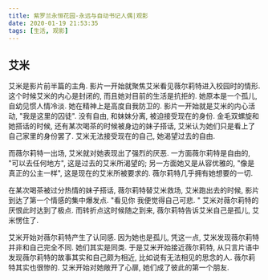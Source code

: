 ```yaml
---
title: 紫罗兰永恒花园-永远与自动书记人偶|观影
date: 2020-01-19 21:53:35
tags: [生活, 观影]
---
```


## 艾米

艾米是影片前半篇的主角. 影片一开始就聚焦艾米看见薇尔莉特进入校园时的情形. 这个时候艾米的内心是封闭的, 而且她对目前的生活是抗拒的. 她原本是一个孤儿, 自幼见惯人情冷淡. 她在精神上是高度自我防卫的. 影片一开始就是艾米的内心活动, "我是这里的囚徒". 没有自由, 和妹妹分离, 被迫接受现在的身份. 金毛双螺旋和她搭话的时候, 还有某次喝茶的时候被身边的妹子搭话, 艾米认为她们只是看上了自己家里的身份罢了. 艾米无法接受现在的自己, 她渴望过去的自由.

而薇尔莉特一出场, 艾米就对她表现出了强烈的厌恶. 一方面薇尔莉特是自由的, "可以去任何地方", 这是过去的艾米所渴望的; 另一方面她又是从容优雅的, "像是真正的公主一样", 这是现在的艾米所被要求的. 薇尔莉特几乎拥有她想要的一切.

在某次喝茶被过分热情的妹子搭话, 薇尔莉特替艾米救场, 艾米跑出去的时候, 影片到达了第一个情感的集中爆发点. "看见你 我便觉得自己可悲. " 艾米对薇尔莉特的厌恨此时达到了极点. 而转折点这时候随之到来, 薇尔莉特告诉艾米自己是孤儿, 艾米愣住了.

艾米开始对薇尔莉特产生了认同感. 因为她也是孤儿, 凭这一点, 艾米发现薇尔莉特并非和自己完全不同. 她们其实是同类. 于是艾米开始接近薇尔莉特, 从只言片语中发现薇尔莉特的故事其实和自己颇为相近, 比如说有无法相见的思念的人. 薇尔莉特其实也很惨的. 艾米开始对她敞开了心扉, 她们成了彼此的第一个朋友.

